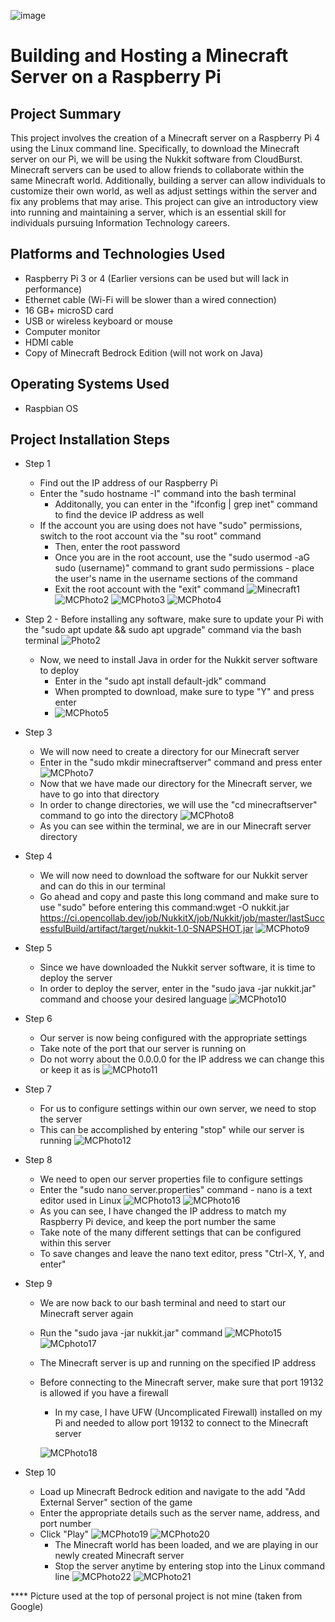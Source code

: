 

![image](https://github.com/chriskhawaja/MinecraftServer/assets/153021794/aca1f23a-907f-41f5-82c4-710fe3daceb2)





<h1>Building and Hosting a Minecraft Server on a Raspberry Pi</h1>

<h2>Project Summary</h2>
This project involves the creation of a Minecraft server on a Raspberry Pi 4 using the Linux command line. Specifically, to download the Minecraft server on our Pi, we will be using the Nukkit software from CloudBurst. Minecraft servers can be used to allow friends to collaborate within the same Minecraft world. Additionally, building a server can allow individuals to customize their own world, as well as adjust settings within the server and fix any problems that may arise. This project can give an introductory view into running and maintaining a server, which is an essential skill for individuals pursuing Information Technology careers. 
<h2>Platforms and Technologies Used</h2>

- Raspberry Pi 3 or 4 (Earlier versions can be used but will lack in performance)
- Ethernet cable (Wi-Fi will be slower than a wired connection)
- 16 GB+ microSD card
- USB or wireless keyboard or mouse 
- Computer monitor 
- HDMI cable 
- Copy of Minecraft Bedrock Edition (will not work on Java)


<h2>Operating Systems Used </h2>

- Raspbian OS

<h2>Project Installation Steps</h2>

- Step 1
  - Find out the IP address of our Raspberry Pi
  - Enter the "sudo hostname -I" command into the bash terminal
    - Additonally, you can enter in the "ifconfig | grep inet" command to find the device IP address as well
  - If the account you are using does not have "sudo" permissions, switch to the root account via the "su root" command
    - Then, enter the root password
    - Once you are in the root account, use the "sudo usermod -aG sudo (username)" command to grant sudo permissions - place the user's name in the username sections of the command
    - Exit the root account with the "exit" command
![Minecraft1](https://github.com/chriskhawaja/MinecraftServer/assets/153021794/99bc462b-356a-4d4c-8f5c-1c8f46476f02)
![MCPhoto2](https://github.com/chriskhawaja/MinecraftServer/assets/153021794/85fec711-29ca-4bff-ad0c-ca1097432614)
![MCPhoto3](https://github.com/chriskhawaja/MinecraftServer/assets/153021794/9e126593-9cd9-4a1c-98a1-d09790a5e6db)
![MCPhoto4](https://github.com/chriskhawaja/MinecraftServer/assets/153021794/ba852fd5-37d1-4e2d-b5be-5e97aac47ba8)


- Step 2  - Before installing any software, make sure to update your Pi with the "sudo apt update && sudo apt upgrade" command via the bash terminal
  ![Photo2](https://github.com/chriskhawaja/MinecraftServer/assets/153021794/9a843670-1f5a-4222-a337-7d168963f6a0)
  - Now, we need to install Java in order for the Nukkit server software to deploy 
    - Enter in the "sudo apt install default-jdk" command
    - When prompted to download, make sure to type "Y" and press enter 
    - ![MCPhoto5](https://github.com/chriskhawaja/MinecraftServer/assets/153021794/dce5de74-1e9d-4f78-b5bf-f72e9d933501)


- Step 3
  - We will now need to create a directory for our Minecraft server
  - Enter in the "sudo mkdir minecraftserver" command and press enter 
![MCPhoto7](https://github.com/chriskhawaja/MinecraftServer/assets/153021794/64c745e1-3fe5-474e-a18e-04f434f87003)
  - Now that we have made our directory for the Minecraft server, we have to go into that directory
  - In order to change directories, we will use the "cd minecraftserver" command to go into the directory 
  ![MCPhoto8](https://github.com/chriskhawaja/MinecraftServer/assets/153021794/1b467b68-142b-4504-8f89-4c9946748de3)
  - As you can see within the terminal, we are in our Minecraft server directory 


- Step 4
  - We will now need to download the software for our Nukkit server and can do this in our terminal
  - Go ahead and copy and paste this long command and make sure to use "sudo" before entering this command:wget -O nukkit.jar https://ci.opencollab.dev/job/NukkitX/job/Nukkit/job/master/lastSuccessfulBuild/artifact/target/nukkit-1.0-SNAPSHOT.jar
 ![MCPhoto9](https://github.com/chriskhawaja/MinecraftServer/assets/153021794/6a8406f9-02f8-4e78-bca9-ec8b9a348f42)




- Step 5
  - Since we have downloaded the Nukkit server software, it is time to deploy the server
  - In order to deploy the server, enter in the "sudo java -jar nukkit.jar" command and choose your desired language
![MCPhoto10](https://github.com/chriskhawaja/MinecraftServer/assets/153021794/f6306b26-9ff6-4a37-b42b-7b8408b96fb2)


- Step 6
  - Our server is now being configured with the appropriate settings
  - Take note of the port that our server is running on
  - Do not worry about the 0.0.0.0 for the IP address we can change this or keep it as is
  ![MCPhoto11](https://github.com/chriskhawaja/MinecraftServer/assets/153021794/4b8c7f2b-5d31-459a-8e45-306f773efbe1)


- Step 7
  - For us to configure settings within our own server, we need to stop the server
  - This can be accomplished by entering "stop" while our server is running 
 ![MCPhoto12](https://github.com/chriskhawaja/MinecraftServer/assets/153021794/8f4e8af7-7dfd-495c-821e-279f8d819797)


- Step 8
  - We need to open our server properties file to configure settings
  - Enter the "sudo nano server.properties" command - nano is a text editor used in Linux
   ![MCPhoto13](https://github.com/chriskhawaja/MinecraftServer/assets/153021794/db9505ca-1414-447c-8613-b474b2cbc467)
   ![MCPhoto16](https://github.com/chriskhawaja/MinecraftServer/assets/153021794/81cc33ce-f151-4297-8954-d5e7e4118fad)
  - As you can see, I have changed the IP address to match my Raspberry Pi device, and keep the port number the same
  - Take note of the many different settings that can be configured within this server
  - To save changes and leave the nano text editor, press "Ctrl-X, Y, and enter"
 

- Step 9
  - We are now back to our bash terminal and need to start our Minecraft server again
  - Run the "sudo java -jar nukkit.jar" command 
  ![MCPhoto15](https://github.com/chriskhawaja/MinecraftServer/assets/153021794/c8608724-0060-477b-9e9e-7bca94a833c8)
  ![MCphoto17](https://github.com/chriskhawaja/MinecraftServer/assets/153021794/89edd283-a484-42d7-8d1b-83a459968067)
  - The Minecraft server is up and running on the specified IP address
  - Before connecting to the Minecraft server, make sure that port 19132 is allowed if you have a firewall
    - In my case, I have UFW (Uncomplicated Firewall) installed on my Pi and needed to allow port 19132 to connect to the Minecraft server
   
      
    ![MCPhoto18](https://github.com/chriskhawaja/MinecraftServer/assets/153021794/0b537aa8-aeff-4712-8cd5-48581a2c231c)



- Step 10
  - Load up Minecraft Bedrock edition and navigate to the add "Add External Server" section of the game 
  - Enter the appropriate details such as the server name, address, and port number
  - Click "Play"
    ![MCPhoto19](https://github.com/chriskhawaja/MinecraftServer/assets/153021794/9fbb7f93-bad5-4957-9420-bb925cb2c380)
    ![MCPhoto20](https://github.com/chriskhawaja/MinecraftServer/assets/153021794/dcf53a3e-54d6-4440-9672-c0c1d72d0847)
    - The Minecraft world has been loaded, and we are playing in our newly created Minecraft server
    - Stop the server anytime by entering stop into the Linux command line 
    ![MCPhoto22](https://github.com/chriskhawaja/MinecraftServer/assets/153021794/323075ec-6ad3-434f-8a48-31332ad70c76)
    ![MCPhoto21](https://github.com/chriskhawaja/MinecraftServer/assets/153021794/ec83ef06-212f-4dae-b0ea-cdc49142c16d)


      
**** Picture used at the top of personal project is not mine (taken from Google)
